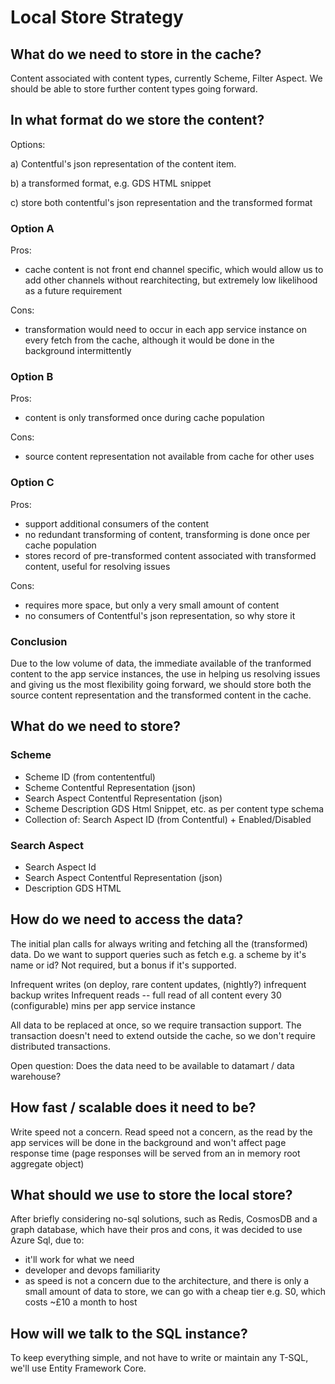 # Local Store Strategy

## What do we need to store in the cache?
Content associated with content types, currently Scheme, Filter Aspect. We should be able to store further content types going forward.

## In what format do we store the content?
Options:

a) Contentful's json representation of the content item.

b) a transformed format, e.g. GDS HTML snippet

c) store both contentful's json representation and the transformed format

### Option A
Pros:
* cache content is not front end channel specific, which would allow us to add other channels without rearchitecting, but extremely low likelihood as a future requirement

Cons:
* transformation would need to occur in each app service instance on every fetch from the cache, although it would be done in the background intermittently

### Option B
Pros:
* content is only transformed once during cache population

Cons:
* source content representation not available from cache for other uses

### Option C
Pros:
* support additional consumers of the content
* no redundant transforming of content, transforming is done once per cache population
* stores record of pre-transformed content associated with transformed content, useful for resolving issues

Cons:
* requires more space, but only a very small amount of content
* no consumers of Contentful's json representation, so why store it

### Conclusion
Due to the low volume of data, the immediate available of the tranformed content to the app service instances, the use in helping us resolving issues and giving us the most flexibility going forward, we should store both the source content representation  and the transformed content in the cache.

## What do we need to store?

### Scheme
* Scheme ID (from contententful)
* Scheme Contentful Representation (json)
* Search Aspect Contentful Representation (json)
* Scheme Description GDS Html Snippet, etc. as per content type schema
* Collection of: Search Aspect ID (from Contentful) + Enabled/Disabled

### Search Aspect
* Search Aspect Id
* Search Aspect Contentful Representation (json)
* Description GDS HTML

## How do we need to access the data?
The initial plan calls for always writing and fetching all the (transformed) data.
Do we want to support queries such as fetch e.g. a scheme by it's name or id? Not required, but a bonus if it's supported.

Infrequent writes (on deploy, rare content updates, (nightly?) infrequent backup writes
Infrequent reads -- full read of all content every 30 (configurable) mins per app service instance

All data to be replaced at once, so we require transaction support. The transaction doesn't need to extend outside the cache, so we don't require distributed transactions.

Open question: Does the data need to be available to datamart / data warehouse?

## How fast / scalable does it need to be?
Write speed not a concern.
Read speed not a concern, as the read by the app services will be done in the background and won't affect page response time (page responses will be served from an in memory root aggregate object)

## What should we use to store the local store?
After briefly considering no-sql solutions, such as Redis, CosmosDB and a graph database, which have their pros and cons, it was decided to use Azure Sql, due to:
* it'll work for what we need
* developer and devops familiarity
* as speed is not a concern due to the architecture, and there is only a small amount of data to store, we can go with a cheap tier e.g. S0, which costs ~£10 a month to host

## How will we talk to the SQL instance?
To keep everything simple, and not have to write or maintain any T-SQL, we'll use Entity Framework Core.